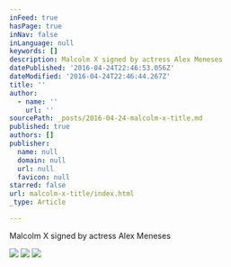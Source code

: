 ```yaml
---
inFeed: true
hasPage: true
inNav: false
inLanguage: null
keywords: []
description: Malcolm X signed by actress Alex Meneses
datePublished: '2016-04-24T22:46:53.056Z'
dateModified: '2016-04-24T22:46:44.267Z'
title: ''
author:
  - name: ''
    url: ''
sourcePath: _posts/2016-04-24-malcolm-x-title.md
published: true
authors: []
publisher:
  name: null
  domain: null
  url: null
  favicon: null
starred: false
url: malcolm-x-title/index.html
_type: Article

---
```

Malcolm X signed by actress Alex Meneses

  
![](https://s3-us-west-2.amazonaws.com/the-grid-img/p/22db6310acde1242d7f104c690a4a9c6e9678faa.jpg)
![](https://the-grid-user-content.s3-us-west-2.amazonaws.com/b07c02d0-aacb-459e-9fc4-4f96cb853653.jpg)
![](https://the-grid-user-content.s3-us-west-2.amazonaws.com/70b55b71-e00a-486d-abf6-35c789f7f9e9.jpg)